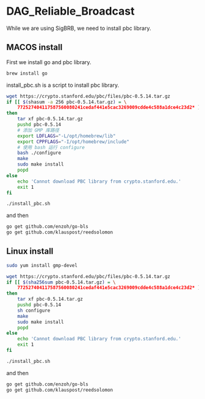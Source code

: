 # DAG_Reliable_Broadcast


While we are using SigBRB, we need to install pbc library.

## MACOS install

First we install go and pbc library.
```bash
brew install go
```

install_pbc.sh is a script to install pbc library.
```bash
wget https://crypto.stanford.edu/pbc/files/pbc-0.5.14.tar.gz
if [[ $(shasum -a 256 pbc-0.5.14.tar.gz) = \
    772527404117587560080241cedaf441e5cac3269009cdde4c588a1dce4c23d2* ]]
then
    tar xf pbc-0.5.14.tar.gz
    pushd pbc-0.5.14
    # 添加 GMP 库路径
    export LDFLAGS="-L/opt/homebrew/lib"
    export CPPFLAGS="-I/opt/homebrew/include"
    # 使用 bash 运行 configure
    bash ./configure
    make
    sudo make install
    popd
else
    echo 'Cannot download PBC library from crypto.stanford.edu.'
    exit 1
fi
```

```bash
./install_pbc.sh
```

and then

```bash
go get github.com/enzoh/go-bls
go get github.com/klauspost/reedsolomon
```

## Linux install

```bash
sudo yum install gmp-devel
```

```bash
wget https://crypto.stanford.edu/pbc/files/pbc-0.5.14.tar.gz
if [[ $(sha256sum pbc-0.5.14.tar.gz) = \
	772527404117587560080241cedaf441e5cac3269009cdde4c588a1dce4c23d2* ]]
then
	tar xf pbc-0.5.14.tar.gz
	pushd pbc-0.5.14
	sh configure
	make
	sudo make install
	popd
else
	echo 'Cannot download PBC library from crypto.stanford.edu.'
	exit 1
fi
```

```bash
./install_pbc.sh
```

and then

```bash
go get github.com/enzoh/go-bls
go get github.com/klauspost/reedsolomon
```
